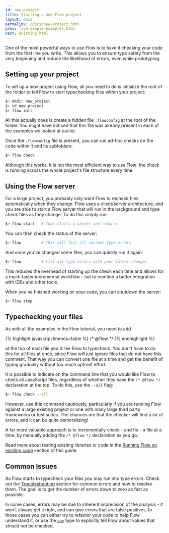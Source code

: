 ```yaml
---
id: new-project
title: Starting a new Flow project
layout: docs
permalink: /docs/new-project.html
prev: five-simple-examples.html
next: existing.html
---
```


One of the most powerful ways to use Flow is to have it checking your code from the first line you write. This allows you to ensure type safety from the very beginning and reduce the likelihood of errors, even while prototyping.

## Setting up your project

To set up a new project using Flow, all you need to do is initialize the root of the folder to tell Flow to start typechecking files within your project:

```bash
$> mkdir new_project
$> cd new_project
$> flow init
```

All this actually does is create a hidden file `.flowconfig` at the root of the folder. You might have noticed that this file was already present in each of the examples we looked at earlier.

Once the `.flowconfig` file is present, you can run ad-hoc checks on the code within it and its subfolders:

```bash
$> flow check
```

Although this works, it is not the most efficient way to use Flow: the check is running across the whole project's file structure every time.

## Using the Flow server

For a large project, you probably only want Flow to recheck files automatically when they change. Flow uses a client/server architecture, and you are able to start a Flow server that will run in the background and type check files as they change. To do this simply run:

```bash
$> flow start   # This starts a server and returns
```

You can then check the status of the server:

```bash
$> flow         # This will list all current type errors
```

And once you've changed some files, you can quickly run it again:

```bash
$> flow         # List all type errors with your latest changes
```

This reduces the overhead of starting up the check each time and allows for a much faster incremental workflow - not to mention a better integration with IDEs and other tools.

When you've finished working on your code, you can shutdown the server:

```bash
$> flow stop
```

## Typechecking your files

As with all the examples in the Flow tutorial, you need to add

{% highlight javascript linenos=table %}
/* @flow */
{% endhighlight %}

at the top of each file you'd like Flow to typecheck. You don't have to do this for all files at once, since Flow will just ignore files that do not have this comment. That way you can convert one file at a time and get the benefit of typing gradually without too much upfront effort.

It is possible to indicate on the command line that you would like Flow to check all JavaScript files, regardless of whether they have the `/* @flow */` declaration at the top. To do this, use the `--all` flag:

```bash
$> flow check --all
```

However, use this command cautiously, particularly if you are running Flow against a large existing project or one with many large third party frameworks or test suites. The chances are that the checker will find a *lot* of errors, and it can be quite demoralizing!

A far more valuable approach is to incrementally check - and fix - a file at a time, by manually adding the `/* @flow */` declaration as you go.

Read more about testing existing libraries or code in the [Running Flow on existing code](existing.html) section of this guide.

## Common Issues

As Flow starts to typecheck your files you may run into type errors. Check out the [Troubleshooting](troubleshooting.html) section for common errors and how to resolve them. The goal is to get the number of errors down to zero as fast as possible.

In some cases, errors may be due to inherent imprecision of the analysis - it won't always get it right, and can give errors that are false positives. In those cases you can either try to refactor your code to help Flow understand it, or use the [`any`](base-types.html#any) type to explicitly tell Flow about values that should not be checked.
